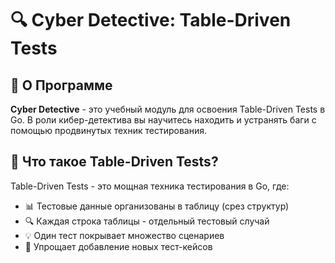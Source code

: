 # 🔍 Cyber Detective: Table-Driven Tests

## 🎯 О Программе

**Cyber Detective** - это учебный модуль для освоения Table-Driven Tests в Go. В роли кибер-детектива вы научитесь находить и устранять баги с помощью продвинутых техник тестирования.

## 🚀 Что такое Table-Driven Tests?

Table-Driven Tests - это мощная техника тестирования в Go, где:
- 📊 Тестовые данные организованы в таблицу (срез структур)
- 🔍 Каждая строка таблицы - отдельный тестовый случай
- 💡 Один тест покрывает множество сценариев
- 🎯 Упрощает добавление новых тест-кейсов


